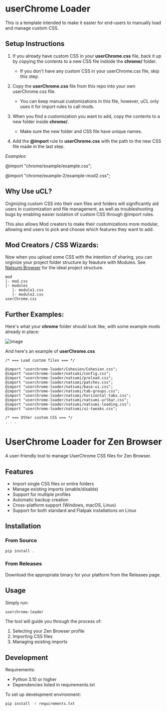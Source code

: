 # userChrome Loader
This is a template intended to make it easier for end-users to manually load and manage custom CSS.

## Setup Instructions

1. If you already have custom CSS in your **userChrome.css** file, back it up by copying the contents to a new CSS file indside the **chrome/** folder.

   - If you don't have any custom CSS in your userChrome.css file, skip this step.

2. Copy the **userChrome.css** file from this repo into your own userChrome.css file.

   - You can keep manual customizations in this file, however, uCL only uses it for import rules to call mods.

3. When you find a customization you want to add, copy the contents to a new folder inside **chrome/**.

   - Make sure the new folder and CSS file have unique names.

4. Add the **@import** rule to **userChrome.css** with the path to the new CSS file made in the last step.

*Examples:*

@import "chrome/example/example.css";

@import "chrome/example-2/example-mod2.css";

## Why Use uCL?

Orginizing custom CSS into their own files and folders will significantly aid users in customization and file management, as well as troubleshooting bugs by enabling easier isolation of custom CSS through @import rules.

This also allows Mod creaters to make their customizations more modular, allowing end users to pick and choose which features they want to add.

## Mod Creators / CSS Wizards:
Now when you upload some CSS with the intention of sharing, you can orginize your project folder structure by feauture with Modules. See [Natsumi Browser](https://github.com/greeeen-dev/natsumi-browser/tree/main) for the ideal project structure.

```
mod
|- mod.css
|- modules
   |- module1.css
   |- module2.css
userChrome.css
```

## Further Examples:

Here's what your **chrome** folder should look like, with some example mods already in place:

![image](https://github.com/user-attachments/assets/3306ce43-fafe-406c-9a7f-dba00bac2fe0)

And here's an example of **userChrome.css**

```
/* === Load custom files === */

@import "userchrome-loader/Cohesion/Cohesion.css";
@import "userchrome-loader/natsumi/config.css";
@import "userchrome-loader/natsumi/preload.css";
@import "userchrome-loader/natsumi/patches.css";
@import "userchrome-loader/natsumi/base-ui.css";
@import "userchrome-loader/natsumi/tab-groups.css";
@import "userchrome-loader/natsumi/horizontal-tabs.css";
@import "userchrome-loader/natsumi/natsumi-urlbar.css";
@import "userchrome-loader/natsumi/natsumi-loading.css";
@import "userchrome-loader/natsumi/ui-tweaks.css";

/* === Other custom CSS === */
. . .
```

# UserChrome Loader for Zen Browser

A user-friendly tool to manage UserChrome CSS files for Zen Browser.

## Features

- Import single CSS files or entire folders
- Manage existing imports (enable/disable)
- Support for multiple profiles
- Automatic backup creation
- Cross-platform support (Windows, macOS, Linux)
- Support for both standard and Flatpak installations on Linux

## Installation

### From Source
```bash
pip install .
```

### From Releases
Download the appropriate binary for your platform from the Releases page.

## Usage

Simply run:
```bash
userchrome-loader
```

The tool will guide you through the process of:
1. Selecting your Zen Browser profile
2. Importing CSS files
3. Managing existing imports

## Development

Requirements:
- Python 3.10 or higher
- Dependencies listed in requirements.txt

To set up development environment:
```bash
pip install -r requirements.txt
```
